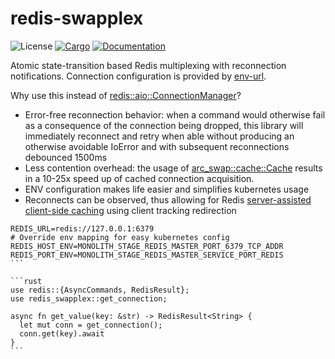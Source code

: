 # redis-swapplex

![License](https://img.shields.io/badge/license-MIT-green.svg)
[![Cargo](https://img.shields.io/crates/v/redis-swapplex.svg)](https://crates.io/crates/redis-swapplex)
[![Documentation](https://docs.rs/redis-swapplex/badge.svg)](https://docs.rs/redis-swapplex)

Atomic state-transition based Redis multiplexing with reconnection notifications. Connection configuration is provided by [env-url](https://crates.io/crates/env-url).

Why use this instead of [redis::aio::ConnectionManager](https://docs.rs/redis/latest/redis/aio/struct.ConnectionManager.html)?
- Error-free reconnection behavior: when a command would otherwise fail as a consequence of the connection being dropped, this library will immediately reconnect and retry when able without producing an otherwise avoidable IoError and with subsequent reconnections debounced 1500ms
- Less contention overhead: the usage of [arc_swap::cache::Cache](https://docs.rs/arc-swap/latest/arc_swap/cache/struct.Cache.html) results in a 10-25x speed up of cached connection acquisition.
- ENV configuration makes life easier and simplifies kubernetes usage
- Reconnects can be observed, thus allowing for Redis [server-assisted client-side caching](https://redis.io/docs/manual/client-side-caching/) using client tracking redirection

````
REDIS_URL=redis://127.0.0.1:6379
# Override env mapping for easy kubernetes config
REDIS_HOST_ENV=MONOLITH_STAGE_REDIS_MASTER_PORT_6379_TCP_ADDR
REDIS_PORT_ENV=MONOLITH_STAGE_REDIS_MASTER_SERVICE_PORT_REDIS
```

```rust
use redis::{AsyncCommands, RedisResult};
use redis_swapplex::get_connection;

async fn get_value(key: &str) -> RedisResult<String> {
  let mut conn = get_connection();
  conn.get(key).await
}
```
